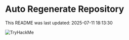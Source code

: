 # Auto Regenerate Repository

This README was last updated: 2025-07-11 18:13:30

 ![TryHackMe](https://tryhackme.com/badge/533634)